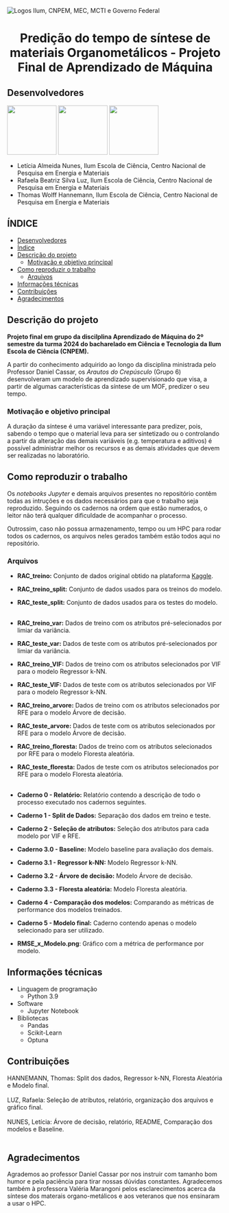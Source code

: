 ![Logos Ilum, CNPEM, MEC, MCTI e Governo Federal](https://github.com/user-attachments/assets/063a52e7-6fc5-47c8-b220-d91f73956f38)

<h1 align='center'> Predição do tempo de síntese de materiais Organometálicos - Projeto Final de Aprendizado de Máquina </h1>

## Desenvolvedores
[<img src="https://avatars.githubusercontent.com/u/172425156?v=4" width=115>](https://github.com/leticiaalmnunes)
[<img src="https://avatars.githubusercontent.com/u/172425353?v=4" width=115>](https://github.com/Rafaela-Luz)
[<img src="https://avatars.githubusercontent.com/u/172425104?v=4" width=115>](https://github.com/ThomasHannemann)

* Letícia Almeida Nunes, Ilum Escola de Ciência, Centro Nacional de Pesquisa em Energia e Materiais
* Rafaela Beatriz Silva Luz, Ilum Escola de Ciência, Centro Nacional de Pesquisa em Energia e Materiais
* Thomas Wolff Hannemann, Ilum Escola de Ciência, Centro Nacional de Pesquisa em Energia e Materiais

## ÍNDICE
* [Desenvolvedores](#desenvolvedores)
* [Índice](#índice)
* [Descrição do projeto](#descrição-do-projeto)
  - [Motivação e objetivo principal](#motivação-e-objetivo-principal)
* [Como reproduzir o trabalho](#como-reproduzir-o-trabalho)
  - [Arquivos](arquivos)
* [Informações técnicas](#informações-técnicas)
* [Contribuições](#contribuições)
* [Agradecimentos](#agradecimentos)

## Descrição do projeto
**Projeto final em grupo da discilplina Aprendizado de Máquina do 2º semestre da turma 2024 do bacharelado em Ciência e Tecnologia da Ilum Escola de Ciência (CNPEM).**

A partir do conhecimento adquirido ao longo da disciplina ministrada pelo Professor Daniel Cassar, os *Arautos do Crepúsculo* (Grupo 6) desenvolveram um modelo de aprendizado supervisionado que visa, a partir de algumas características da síntese de um MOF, predizer o seu tempo.

### Motivação e objetivo principal
A duração da síntese é uma variável interessante para predizer, pois, sabendo o tempo que o material leva para ser sintetizado ou o controlando a partir da alteração das demais variáveis (e.g. temperatura e aditivos) é possível administrar melhor os recursos e as demais atividades que devem ser realizadas no laboratório.

## Como reproduzir o trabalho
Os *notebooks Jupyter* e demais arquivos presentes no repositório contêm todas as intruções e os dados necessários para que o trabalho seja reproduzido. Seguindo os cadernos na ordem que estão numerados, o leitor não terá qualquer dificuldade de acompanhar o processo.

Outrossim, caso não possua armazenamento, tempo ou um HPC para rodar todos os cadernos, os arquivos neles gerados também estão todos aqui no repositório.

### Arquivos
- **RAC_treino:** Conjunto de dados original obtido na plataforma [Kaggle](https://www.kaggle.com/datasets/marquis03/metal-organic-frame-materials-prediction/data).

- **RAC_treino_split:** Conjunto de dados usados para os treinos do modelo.
- **RAC_teste_split:** Conjunto de dados usados para os testes do modelo. <br><br>

- **RAC_treino_var:** Dados de treino com os atributos pré-selecionados por limiar da variância.
- **RAC_teste_var:** Dados de teste com os atributos pré-selecionados por limiar da variância.

- **RAC_treino_VIF:** Dados de treino com os atributos selecionados por VIF para o modelo Regressor k-NN.
- **RAC_teste_VIF:** Dados de teste com os atributos selecionados por VIF para o modelo Regressor k-NN.

- **RAC_treino_arvore:** Dados de treino com os atributos selecionados por RFE para o modelo Árvore de decisão.
- **RAC_teste_arvore:** Dados de teste com os atributos selecionados por RFE para o modelo Árvore de decisão.

- **RAC_treino_floresta:** Dados de treino com os atributos selecionados por RFE para o modelo Floresta aleatória.
- **RAC_teste_floresta:** Dados de teste com os atributos selecionados por RFE para o modelo Floresta aleatória. <br><br>

- **Caderno 0 - Relatório:** Relatório contendo a descrição de todo o processo executado nos cadernos seguintes.
- **Caderno 1 - Split de Dados:** Separação dos dados em treino e teste.
- **Caderno 2 - Seleção de atributos:** Seleção dos atributos para cada modelo por VIF e RFE.
- **Caderno 3.0 - Baseline:** Modelo baseline para avaliação dos demais.
- **Caderno 3.1 - Regressor k-NN:** Modelo Regressor k-NN.
- **Caderno 3.2 - Árvore de decisão:** Modelo Árvore de decisão.
- **Caderno 3.3 - Floresta aleatória:** Modelo Floresta aleatória.
- **Caderno 4 - Comparação dos modelos:** Comparando as métricas de performance dos modelos treinados.
- **Caderno 5 - Modelo final:** Caderno contendo apenas o modelo selecionado para ser utilizado.
- **RMSE_x_Modelo.png**: Gráfico com a métrica de performance por modelo.

## Informações técnicas
* Linguagem de programação
  - Python 3.9
* Software
  - Jupyter Notebook
* Bibliotecas
  - Pandas
  - Scikit-Learn
  - Optuna

## Contribuições
HANNEMANN, Thomas: Split dos dados, Regressor k-NN, Floresta Aleatória e Modelo final.
<br><br>
LUZ, Rafaela: Seleção de atributos, relatório, organização dos arquivos e gráfico final.
<br><br>
NUNES, Letícia: Árvore de decisão, relatório, README, Comparação dos modelos e Baseline.
<br><br>

## Agradecimentos
Agrademos ao professor Daniel Cassar por nos instruir com tamanho bom humor e pela paciência para tirar nossas dúvidas constantes. Agradecemos também à professora Valéria Marangoni pelos esclarecimentos acerca da síntese dos materais organo-metálicos e aos veteranos que nos ensinaram a usar o HPC.
